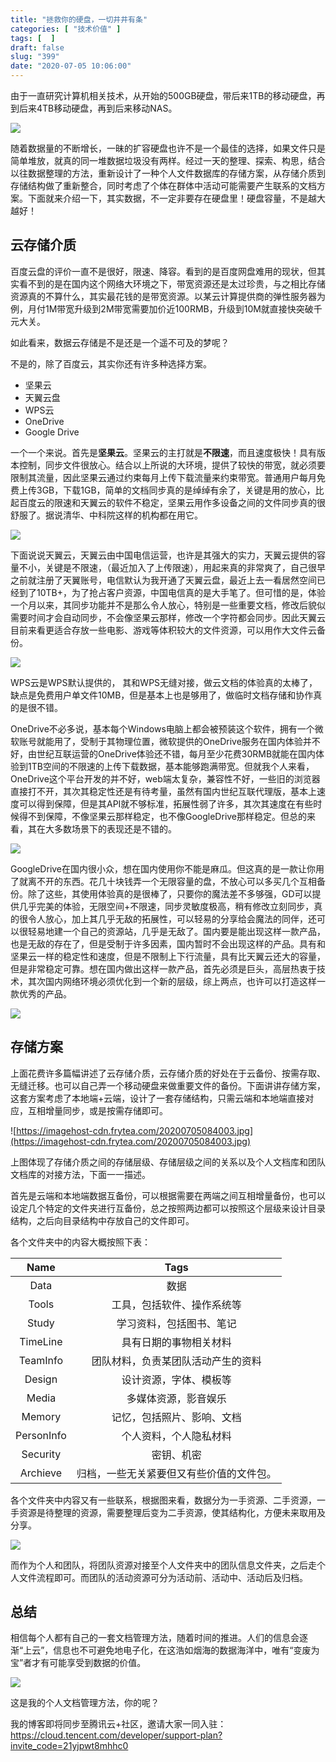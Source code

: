 ```yaml
---
title: "拯救你的硬盘，一切井井有条"
categories: [ "技术价值" ]
tags: [  ]
draft: false
slug: "399"
date: "2020-07-05 10:06:00"
---
```


由于一直研究计算机相关技术，从开始的500GB硬盘，带后来1TB的移动硬盘，再到后来4TB移动硬盘，再到后来移动NAS。

![](https://imagehost-cdn.frytea.com/20200705100710.png)

随着数据量的不断增长，一昧的扩容硬盘也许不是一个最佳的选择，如果文件只是简单堆放，就真的同一堆数据垃圾没有两样。经过一天的整理、探索、构思，结合以往数据整理的方法，重新设计了一种个人文件数据库的存储方案，从存储介质到存储结构做了重新整合，同时考虑了个体在群体中活动可能需要产生联系的文档方案。下面就来介绍一下，其实数据，不一定非要存在硬盘里！硬盘容量，不是越大越好！

## 云存储介质

百度云盘的评价一直不是很好，限速、降容。看到的是百度网盘难用的现状，但其实看不到的是在国内这个网络大环境之下，带宽资源还是太过珍贵，与之相比存储资源真的不算什么，其实最花钱的是带宽资源。以某云计算提供商的弹性服务器为例，月付1M带宽升级到2M带宽需要加价近100RMB，升级到10M就直接快突破千元大关。

如此看来，数据云存储是不是还是一个遥不可及的梦呢？

不是的，除了百度云，其实你还有许多种选择方案。

- 坚果云
- 天翼云盘
- WPS云
- OneDrive
- Google Drive

一个一个来说。首先是**坚果云**。坚果云的主打就是**不限速**，而且速度极快！具有版本控制，同步文件很放心。结合以上所说的大环境，提供了较快的带宽，就必须要限制其流量，因此坚果云通过约束每月上传下载流量来约束带宽。普通用户每月免费上传3GB，下载1GB，简单的文档同步真的是绰绰有余了，关键是用的放心，比起百度云的限速和天翼云的软件不稳定，坚果云用作多设备之间的文件同步真的很舒服了。据说清华、中科院这样的机构都在用它。

![](https://imagehost-cdn.frytea.com/20200705100841.png)

下面说说天翼云，天翼云由中国电信运营，也许是其强大的实力，天翼云提供的容量不小，关键是不限速，（最近加入了上传限速），用起来真的非常爽了，自己很早之前就注册了天翼账号，电信默认为我开通了天翼云盘，最近上去一看居然空间已经到了10TB+，为了抢占客户资源，中国电信真的是大手笔了。但可惜的是，体验一个月以来，其同步功能并不是那么令人放心，特别是一些重要文档，修改后貌似需要时间才会自动同步，不会像坚果云那样，修改一个字符都会同步。因此天翼云目前来看更适合存放一些电影、游戏等体积较大的文件资源，可以用作大文件云备份。

![](https://imagehost-cdn.frytea.com/20200705100903.png)

WPS云是WPS默认提供的， 其和WPS无缝对接，做云文档的体验真的太棒了，缺点是免费用户单文件10MB，但是基本上也是够用了，做临时文档存储和协作真的是很不错。

OneDrive不必多说，基本每个Windows电脑上都会被预装这个软件，拥有一个微软账号就能用了，受制于其物理位置，微软提供的OneDrive服务在国内体验并不好，由世纪互联运营的OneDrive体验还不错，每月至少花费30RMB就能在国内体验到1TB空间的不限速的上传下载数据，基本能够跑满带宽。但就我个人来看，OneDrive这个平台开发的并不好，web端太复杂，兼容性不好，一些旧的浏览器直接打不开，其次其稳定性还是有待考量，虽然有国内世纪互联代理版，基本上速度可以得到保障，但是其API就不够标准，拓展性弱了许多，其次其速度在有些时候得不到保障，不像坚果云那样稳定，也不像GoogleDrive那样稳定。但总的来看，其在大多数场景下的表现还是不错的。

![](https://imagehost-cdn.frytea.com/20200705100953.png)

GoogleDrive在国内很小众，想在国内使用你不能是麻瓜。但这真的是一款让你用了就离不开的东西。花几十块钱弄一个无限容量的盘，不放心可以多买几个互相备份。除了这些，其使用体验真的是很棒了，只要你的魔法差不多够强，GD可以提供几乎完美的体验，无限空间+不限速，同步灵敏度极高，稍有修改立刻同步，真的很令人放心，加上其几乎无敌的拓展性，可以轻易的分享给会魔法的同伴，还可以很轻易地建一个自己的资源站，几乎是无敌了。国内要是能出现这样一款产品，也是无敌的存在了，但是受制于许多因素，国内暂时不会出现这样的产品。具有和坚果云一样的稳定性和速度，但是不限制上下行流量，具有比天翼云还大的容量，但是非常稳定可靠。想在国内做出这样一款产品，首先必须是巨头，高层热衷于技术，其次国内网络环境必须优化到一个新的层级，综上两点，也许可以打造这样一款优秀的产品。

![](https://imagehost-cdn.frytea.com/20200705101026.png)

## 存储方案

上面花费许多篇幅讲述了云存储介质，云存储介质的好处在于云备份、按需存取、无缝迁移。也可以自己弄一个移动硬盘来做重要文件的备份。下面讲讲存储方案，这套方案考虑了本地端+云端，设计了一套存储结构，只需云端和本地端直接对应，互相增量同步，或是按需存储即可。

![https://imagehost-cdn.frytea.com/20200705084003.jpg](https://imagehost-cdn.frytea.com/20200705084003.jpg)

上图体现了存储介质之间的存储层级、存储层级之间的关系以及个人文档库和团队文档库的对接方法，下面一一描述。

首先是云端和本地端数据互备份，可以根据需要在两端之间互相增量备份，也可以设定几个特定的文件夹进行互备份，总之按照两边都可以按照这个层级来设计目录结构，之后向目录结构中存放自己的文件即可。

各个文件夹中的内容大概按照下表：

Name | Tags
:--: | :--:
Data | 数据
Tools | 工具，包括软件、操作系统等
Study | 学习资料，包括图书、笔记
TimeLine | 具有日期的事物相关材料
TeamInfo | 团队材料，负责某团队活动产生的资料
Design | 设计资源，字体、模板等
Media | 多媒体资源，影音娱乐
Memory | 记忆，包括照片、影响、文档
PersonInfo | 个人资料，个人隐私材料
Security | 密钥、机密
Archieve | 归档，一些无关紧要但又有些价值的文件包。

各个文件夹中内容又有一些联系，根据图来看，数据分为一手资源、二手资源，一手资源是待整理的资源，需要整理后变为二手资源，使其结构化，方便未来取用及分享。

![](https://imagehost-cdn.frytea.com/20200705101055.png)

而作为个人和团队，将团队资源对接至个人文件夹中的团队信息文件夹，之后走个人文件流程即可。而团队的活动资源可分为活动前、活动中、活动后及归档。

## 总结

相信每个人都有自己的一套文档管理方法，随着时间的推进。人们的信息会逐渐“上云”，信息也不可避免地电子化，在这浩如烟海的数据海洋中，唯有“变废为宝”者才有可能享受到数据的价值。

![](https://imagehost-cdn.frytea.com/20200705101136.png)

这是我的个人文档管理方法，你的呢？

我的博客即将同步至腾讯云+社区，邀请大家一同入驻：https://cloud.tencent.com/developer/support-plan?invite_code=21yjpwt8mhhc0